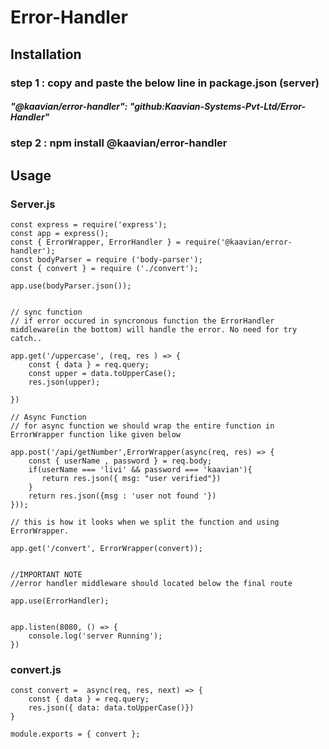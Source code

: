 # Error-Handler

## Installation 

### step 1 : copy and paste the below line in package.json (server) 
##### "@kaavian/error-handler": "github:Kaavian-Systems-Pvt-Ltd/Error-Handler"
### step 2 : npm install @kaavian/error-handler

## Usage

### Server.js
```
const express = require('express');
const app = express();
const { ErrorWrapper, ErrorHandler } = require('@kaavian/error-handler');
const bodyParser = require ('body-parser');
const { convert } = require ('./convert');

app.use(bodyParser.json());


// sync function
// if error occured in syncronous function the ErrorHandler middleware(in the bottom) will handle the error. No need for try catch..

app.get('/uppercase', (req, res ) => {
    const { data } = req.query;
    const upper = data.toUpperCase();
    res.json(upper);

})

// Async Function 
// for async function we should wrap the entire function in ErrorWrapper function like given below

app.post('/api/getNumber',ErrorWrapper(async(req, res) => {
    const { userName , password } = req.body;
    if(userName === 'livi' && password === 'kaavian'){
       return res.json({ msg: "user verified"})
    }
    return res.json({msg : 'user not found '})
}));

// this is how it looks when we split the function and using ErrorWrapper.

app.get('/convert', ErrorWrapper(convert));


//IMPORTANT NOTE
//error handler middleware should located below the final route 

app.use(ErrorHandler);


app.listen(8080, () => {
    console.log('server Running');
})
```

### convert.js
```
const convert =  async(req, res, next) => {
    const { data } = req.query;
    res.json({ data: data.toUpperCase()})
}

module.exports = { convert };
```


